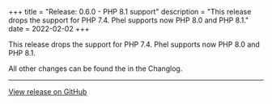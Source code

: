 +++
title = "Release: 0.6.0 - PHP 8.1 support"
description = "This release drops the support for PHP 7.4. Phel supports now PHP 8.0 and PHP 8.1."
date = 2022-02-02
+++

This release drops the support for PHP 7.4. Phel supports now PHP 8.0 and PHP 8.1.

All other changes can be found the in the Changlog.

---

[View release on GitHub](https://github.com/phel-lang/phel-lang/releases/tag/v0.6.0)
